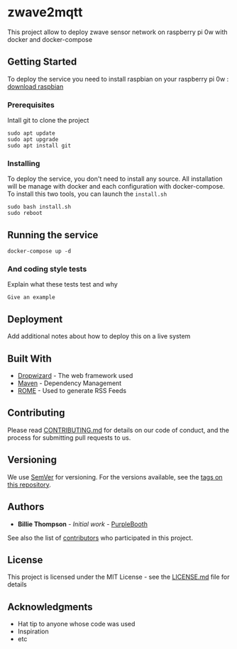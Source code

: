# zwave2mqtt

This project allow to deploy zwave sensor network on raspberry pi 0w with docker and docker-compose

## Getting Started

To deploy the service you need to install raspbian on your raspberry pi 0w : [download raspbian](https://www.raspberrypi.org/downloads/raspbian/)

### Prerequisites

Intall git to clone the project
```
sudo apt update
sudo apt upgrade
sudo apt install git
```

### Installing

To deploy the service, you don't need to install any source. All installation will be manage with docker and each configuration with docker-compose. To install this two tools, you can launch the `install.sh` 

```
sudo bash install.sh
sudo reboot
```


## Running the service

```
docker-compose up -d
```

### And coding style tests

Explain what these tests test and why

```
Give an example
```

## Deployment

Add additional notes about how to deploy this on a live system

## Built With

* [Dropwizard](http://www.dropwizard.io/1.0.2/docs/) - The web framework used
* [Maven](https://maven.apache.org/) - Dependency Management
* [ROME](https://rometools.github.io/rome/) - Used to generate RSS Feeds

## Contributing

Please read [CONTRIBUTING.md](https://gist.github.com/PurpleBooth/b24679402957c63ec426) for details on our code of conduct, and the process for submitting pull requests to us.

## Versioning

We use [SemVer](http://semver.org/) for versioning. For the versions available, see the [tags on this repository](https://github.com/your/project/tags). 

## Authors

* **Billie Thompson** - *Initial work* - [PurpleBooth](https://github.com/PurpleBooth)

See also the list of [contributors](https://github.com/your/project/contributors) who participated in this project.

## License

This project is licensed under the MIT License - see the [LICENSE.md](LICENSE.md) file for details

## Acknowledgments

* Hat tip to anyone whose code was used
* Inspiration
* etc

